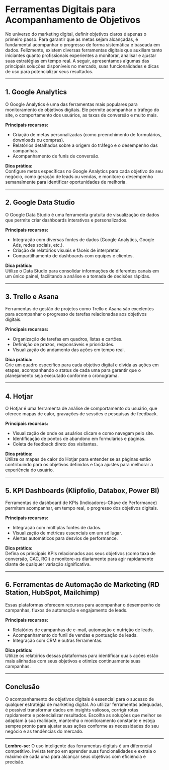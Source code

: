 # Ferramentas Digitais para Acompanhamento de Objetivos

No universo do marketing digital, definir objetivos claros é apenas o primeiro passo. Para garantir que as metas sejam alcançadas, é fundamental acompanhar o progresso de forma sistemática e baseada em dados. Felizmente, existem diversas ferramentas digitais que auxiliam tanto iniciantes quanto profissionais experientes a monitorar, analisar e ajustar suas estratégias em tempo real. A seguir, apresentamos algumas das principais soluções disponíveis no mercado, suas funcionalidades e dicas de uso para potencializar seus resultados.

---

## 1. **Google Analytics**

O Google Analytics é uma das ferramentas mais populares para monitoramento de objetivos digitais. Ele permite acompanhar o tráfego do site, o comportamento dos usuários, as taxas de conversão e muito mais.

**Principais recursos:**
- Criação de metas personalizadas (como preenchimento de formulários, downloads ou compras).
- Relatórios detalhados sobre a origem do tráfego e o desempenho das campanhas.
- Acompanhamento de funis de conversão.

**Dica prática:**  
Configure metas específicas no Google Analytics para cada objetivo do seu negócio, como geração de leads ou vendas, e monitore o desempenho semanalmente para identificar oportunidades de melhoria.

---

## 2. **Google Data Studio**

O Google Data Studio é uma ferramenta gratuita de visualização de dados que permite criar dashboards interativos e personalizados.

**Principais recursos:**
- Integração com diversas fontes de dados (Google Analytics, Google Ads, redes sociais, etc.).
- Criação de relatórios visuais e fáceis de interpretar.
- Compartilhamento de dashboards com equipes e clientes.

**Dica prática:**  
Utilize o Data Studio para consolidar informações de diferentes canais em um único painel, facilitando a análise e a tomada de decisões rápidas.

---

## 3. **Trello e Asana**

Ferramentas de gestão de projetos como Trello e Asana são excelentes para acompanhar o progresso de tarefas relacionadas aos objetivos digitais.

**Principais recursos:**
- Organização de tarefas em quadros, listas e cartões.
- Definição de prazos, responsáveis e prioridades.
- Visualização do andamento das ações em tempo real.

**Dica prática:**  
Crie um quadro específico para cada objetivo digital e divida as ações em etapas, acompanhando o status de cada uma para garantir que o planejamento seja executado conforme o cronograma.

---

## 4. **Hotjar**

O Hotjar é uma ferramenta de análise de comportamento do usuário, que oferece mapas de calor, gravações de sessões e pesquisas de feedback.

**Principais recursos:**
- Visualização de onde os usuários clicam e como navegam pelo site.
- Identificação de pontos de abandono em formulários e páginas.
- Coleta de feedback direto dos visitantes.

**Dica prática:**  
Utilize os mapas de calor do Hotjar para entender se as páginas estão contribuindo para os objetivos definidos e faça ajustes para melhorar a experiência do usuário.

---

## 5. **KPI Dashboards (Klipfolio, Databox, Power BI)**

Ferramentas de dashboard de KPIs (Indicadores-Chave de Performance) permitem acompanhar, em tempo real, o progresso dos objetivos digitais.

**Principais recursos:**
- Integração com múltiplas fontes de dados.
- Visualização de métricas essenciais em um só lugar.
- Alertas automáticos para desvios de performance.

**Dica prática:**  
Defina os principais KPIs relacionados aos seus objetivos (como taxa de conversão, CAC, ROI) e monitore-os diariamente para agir rapidamente diante de qualquer variação significativa.

---

## 6. **Ferramentas de Automação de Marketing (RD Station, HubSpot, Mailchimp)**

Essas plataformas oferecem recursos para acompanhar o desempenho de campanhas, fluxos de automação e engajamento de leads.

**Principais recursos:**
- Relatórios de campanhas de e-mail, automação e nutrição de leads.
- Acompanhamento do funil de vendas e pontuação de leads.
- Integração com CRM e outras ferramentas.

**Dica prática:**  
Utilize os relatórios dessas plataformas para identificar quais ações estão mais alinhadas com seus objetivos e otimize continuamente suas campanhas.

---

## **Conclusão**

O acompanhamento de objetivos digitais é essencial para o sucesso de qualquer estratégia de marketing digital. Ao utilizar ferramentas adequadas, é possível transformar dados em insights valiosos, corrigir rotas rapidamente e potencializar resultados. Escolha as soluções que melhor se adaptam à sua realidade, mantenha o monitoramento constante e esteja sempre pronto para ajustar suas ações conforme as necessidades do seu negócio e as tendências do mercado.

---

**Lembre-se:** O uso inteligente das ferramentas digitais é um diferencial competitivo. Invista tempo em aprender suas funcionalidades e extraia o máximo de cada uma para alcançar seus objetivos com eficiência e precisão.
